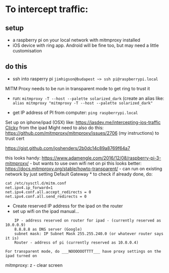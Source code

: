 To intercept traffic:
=====================

setup
-----

* a raspberry pi on your local network with mitmproxy installed
* iOS device with ring app. Android will be fine too, but may need a little customisation

do this
-------

* ssh into rasperry pi `jimhigson@budapest ~> ssh pi@raspberrypi.local`

MITM Proxy needs to be run in transparent mode to get ring to trust it

* run: `mitmproxy -T --host --palette solarized_dark`
    (create an alias like: `alias mitmproxy "mitmproxy -T --host --palette solarized_dark"`

* get IP address of PI from computer:
    `ping raspberrypi.local`

Set up on iphone/ipad (OSX) like:
    https://jasdev.me/intercepting-ios-traffic
    [Clicky](mitm.it) from the ipad
    Might need to also do this: https://github.com/mitmproxy/mitmproxy/issues/2706 (my instructions) to trust cert

https://gist.github.com/joshenders/2b0dc14c89a8769f64a7    

this looks handy: https://www.adamengle.com/2016/12/08/raspberry-pi-3-mitmproxy/ - but wants to use own wifi net on pi
this looks better: https://docs.mitmproxy.org/stable/howto-transparent/ - can run on existing network by just setting Default Gateway
    * to check if already done, do:
```
cat /etc/sysctl.d/mitm.conf
net.ipv4.ip_forward=1
net.ipv4.conf.all.accept_redirects = 0
net.ipv4.conf.all.send_redirects = 0
```    


* Create reserved IP address for the ipad on the router
* set up wifi on the ipad manual...
```
    IP - address reserved on router for ipad - (currently reserved as 10.0.0.9)
    8.8.8.8 as DNS server (Google)
    subnet mask: IP Subnet Mask	255.255.240.0 (or whatever router says it is)
    Router - address of pi (currently reserved as 10.0.0.4)

For transparent mode, do ___NOOOOOOTTTT___ have proxy settings on the ipad turned on
```

mitmproxy: 
    z - clear screen
